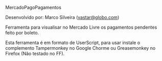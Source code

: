 MercadoPagoPagamentos

Desenvolvido por: Marco Silveira (vastar@globo.com)


Ferramenta para visualisar no Mercado Livre os pagamentos pendentes feito por boleto.

Esta ferramenta é em formato de UserScript, para usar instale o complemento Tampermonkey no Google Chorme ou Greasemonkey no Firefox (Não testado no FF).



